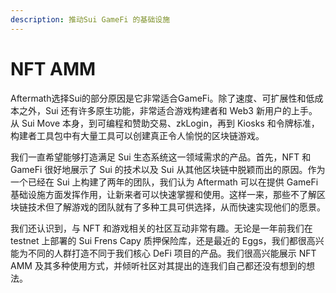 ```yaml
---
description: 推动Sui GameFi 的基础设施
---
```


# NFT AMM

Aftermath选择Sui的部分原因是它非常适合GameFi。除了速度、可扩展性和低成本之外，Sui 还有许多原生功能，非常适合游戏构建者和 Web3 新用户的上手。 从 Sui Move 本身，到可编程和赞助交易、zkLogin，再到 Kiosks 和令牌标准，构建者工具包中有大量工具可以创建真正令人愉悦的区块链游戏。

我们一直希望能够打造满足 Sui 生态系统这一领域需求的产品。首先，NFT 和 GameFi 很好地展示了 Sui 的技术以及 Sui 从其他区块链中脱颖而出的原因。作为一个已经在 Sui 上构建了两年的团队，我们认为 Aftermath 可以在提供 GameFi 基础设施方面发挥作用，让新来者可以快速掌握和使用。这样一来，那些不了解区块链技术但了解游戏的团队就有了多种工具可供选择，从而快速实现他们的愿景。

我们还认识到，与 NFT 和游戏相关的社区互动非常有趣。无论是一年前我们在 testnet 上部署的 Sui Frens Capy 质押保险库，还是最近的 Eggs，我们都很高兴能为不同的人群打造不同于我们核心 DeFi 项目的产品。我们很高兴能展示 NFT AMM 及其多种使用方式，并倾听社区对其提出的连我们自己都还没有想到的想法。
